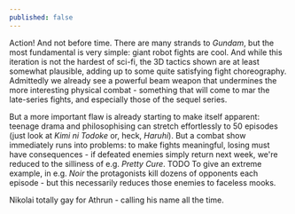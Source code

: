 ```yaml
---
published: false
---
```


Action! And not before time. There are many strands to *Gundam*, but the most fundamental is very simple: giant robot fights are cool. And while this iteration is not the hardest of sci-fi, the 3D tactics shown are at least somewhat plausible, adding up to some quite satisfying fight choreography. Admittedly we already see a powerful beam weapon that undermines the more interesting physical combat - something that will come to mar the late-series fights, and especially those of the sequel series.

But a more important flaw is already starting to make itself apparent: teenage drama and philosophising can stretch effortlessly to 50 episodes (just look at *Kimi ni Todoke* or, heck, *Haruhi*). But a combat show immediately runs into problems: to make fights meaningful, losing must have consequences - if defeated enemies simply return next week, we're reduced to the silliness of e.g. *Pretty Cure*. TODO To give an extreme example, in e.g. *Noir* the protagonists kill dozens of opponents each episode - but this necessarily reduces those enemies to faceless mooks.

Nikolai totally gay for Athrun - calling his name all the time.